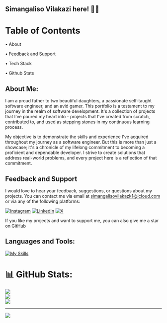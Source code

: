 ## Simangaliso Vilakazi here! 🚀🚀

# Table of Contents
• About

• Feedback and Support

• Tech Stack

• Github Stats

## About Me:
I am a proud father to two beautiful daughters, a passionate self-taught software engineer, and an avid gamer. This portfolio is a testament to my journey in the realm of software development. It's a collection of projects that I've poured my heart into - projects that I've created from scratch, contributed to, and used as stepping stones in my continuous learning process.

My objective is to demonstrate the skills and experience I've acquired throughout my journey as a software engineer. But this is more than just a showcase; it's a chronicle of my lifelong commitment to becoming a proficient and dependable developer. I strive to create solutions that address real-world problems, and every project here is a reflection of that commitment. 

## Feedback and Support
I would love to hear your feedback, suggestions, or questions about my projects. You can contact me via email at simangalisovilakazk1@icloud.com or via any of the following platforms:

[![Instagram](https://img.shields.io/badge/Instagram-%23E4405F.svg?logo=Instagram&logoColor=white)](https://instagram.com/smngvlkz) [![LinkedIn](https://img.shields.io/badge/LinkedIn-%230077B5.svg?logo=linkedin&logoColor=white)](https://linkedin.com/in/smngvlkz) [![X](https://img.shields.io/badge/X-black.svg?logo=X&logoColor=white)](https://x.com/SmangaDev) 

If you like my projects and want to support me, you can also give me a star on GitHub

## Languages and Tools:
[![My Skills](https://skillicons.dev/icons?i=bash,c,py,js,ts,cs,css,linux,html,react,vim,tailwind,git,github,nextjs,nodejs,mongodb,mysql,prisma&perline=25)](https://skillicons.dev)

# 📊 GitHub Stats:
![](https://github-readme-stats.vercel.app/api?username=smngvlkz&theme=default&hide_border=true&include_all_commits=false&count_private=false)<br/>
![](https://github-readme-streak-stats.herokuapp.com/?user=smngvlkz&theme=default&hide_border=true)<br/>
![](https://github-readme-stats.vercel.app/api/top-langs/?username=smngvlkz&theme=default&hide_border=true&include_all_commits=false&count_private=false&layout=compact)

---
[![](https://visitcount.itsvg.in/api?id=smngvlkz&icon=0&color=0)](https://visitcount.itsvg.in)

<!-- Proudly created with GPRM ( https://gprm.itsvg.in ) -->
